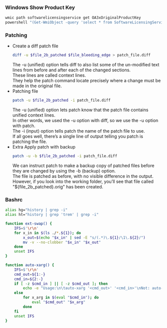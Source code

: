 ### Windows Show Product Key
```cmd
wmic path softwarelicensingservice get OA3xOriginalProductKey
powershell "(Get-WmiObject -query 'select * from SoftwareLicensingService').OA3xOriginalProductKey"
```

### Patching
- Create a diff patch file
  ```bash
  diff -u $file_2b_patched $file_bleeding_edge > patch_file.diff
  ```
  The -u (unified) option tells diff to also list some of the un-modified text lines from before and after each of the changed sections. <br/>
  These lines are called context lines. <br/>
  They help the patch command locate precisely where a change must be made in the original file.
- Patching file
  ```bash
  patch -u $file_2b_patched -i patch_file.diff
  ```
  The -u (unified) option lets patch know that the patch file contains unified context lines. <br/>
  In other words, we used the -u option with diff, so we use the -u option with patch. <br/>
  The -i (input) option tells patch the name of the patch file to use. <br/>
  If all goes well, there’s a single line of output telling you patch is patching the file.
- Extra
  Apply patch with backup
  ```bash
  patch -u -b $file_2b_patched -i patch_file.diff
  ```
  We can instruct patch to make a backup copy of patched files before they are changed by using the -b (backup) option. <br/>
  The file is patched as before, with no visible difference in the output. <br/>
  However, if you look into the working folder, you’ll see that file called "${file_2b_patched}.orig" has been created.

### Bashrc
```bash
alias hg="history | grep -i"
alias ht="history | grep 'trem' | grep -i"

function ext-swap() {
    IFS=$'\r\n'
    for x_in in $(ls ./*.${1}); do
        x_out=$(echo "$x_in" | sed -E "s/(.*)\.${1}/\1\.${2}/")
        mv -v --no-clobber "$x_in" "$x_out"
    done
    unset IFS
}

function auto-xarg() {
    IFS=$'\r\n'
    cmd_out=${1:-}
    cmd_in=${2:-}
    if [ -z $cmd_in ] || [ -z $cmd_out ]; then
        echo -e "Usage:\n\tauto-xarg '<cmd_out>' '<cmd_in>'\nNot: auto-xarg '$cmd_out' '$cmd_in'"
    else
        for x_arg in $(eval "$cmd_in"); do
            eval "$cmd_out" "$x_arg"
        done
    fi
    unset IFS
}
```
